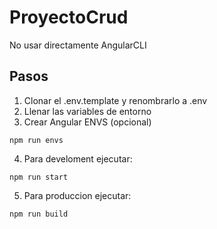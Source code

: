 # ProyectoCrud

No usar directamente AngularCLI

## Pasos
1. Clonar el .env.template y renombrarlo a .env
2. Llenar las variables de entorno
3. Crear Angular ENVS (opcional)

```
npm run envs
```

4. Para develoment ejecutar: 
```
npm run start
```

5. Para produccion ejecutar:
```
npm run build
```